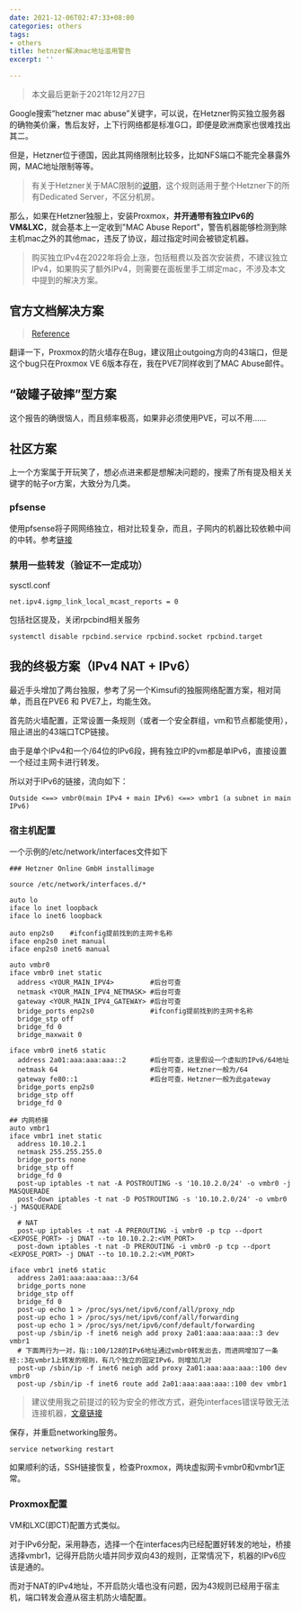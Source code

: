```yaml
---
date: 2021-12-06T02:47:33+08:00
categories: others
tags:
- others
title: hetnzer解决mac地址滥用警告
excerpt: ''

---
```

> 本文最后更新于2021年12月27日

Google搜索“hetzner mac abuse”关键字，可以说，在Hetzner购买独立服务器的确物美价廉，售后友好，上下行网络都是标准G口，即便是欧洲商家也很难找出其二。

但是，Hetzner位于德国，因此其网络限制比较多，比如NFS端口不能完全暴露外网，MAC地址限制等等。

> 有关于Hetzner关于MAC限制的[说明](https://www.hetzner.com/legal/dedicated-server)，这个规则适用于整个Hetzner下的所有Dedicated Server，不区分机房。

那么，如果在Hetzner独服上，安装Proxmox，__并开通带有独立IPv6的VM&LXC__，就会基本上一定收到"MAC Abuse Report"，警告机器能够检测到除主机mac之外的其他mac，违反了协议，超过指定时间会被锁定机器。

> 购买独立IPv4在2022年将会上涨，包括租费以及首次安装费，不建议独立IPv4，如果购买了额外IPv4，则需要在面板里手工绑定mac，不涉及本文中提到的解决方案。

## 官方文档解决方案

> [Reference](https://docs.hetzner.com/robot/dedicated-server/faq/error-faq/#mac-errors)

翻译一下，Proxmox的防火墙存在Bug，建议阻止outgoing方向的43端口，但是这个bug只在Proxmox VE 6版本存在，我在PVE7同样收到了MAC Abuse邮件。

## “破罐子破摔”型方案

这个报告的确很恼人，而且频率极高，如果非必须使用PVE，可以不用……

## 社区方案

上一个方案属于开玩笑了，想必点进来都是想解决问题的，搜索了所有提及相关关键字的帖子or方案，大致分为几类。

### pfsense

使用pfsense将子网网络独立，相对比较复杂，而且，子网内的机器比较依赖中间的中转。参考[链接](https://github.com/pekare/hetzner-proxmox-pfsense)

### 禁用一些转发（验证不一定成功）

sysctl.conf

```
net.ipv4.igmp_link_local_mcast_reports = 0
```

包括社区提及，关闭rpcbind相关服务

```
systemctl disable rpcbind.service rpcbind.socket rpcbind.target
```

## 我的终极方案（IPv4 NAT + IPv6）

最近手头增加了两台独服，参考了另一个Kimsufi的独服网络配置方案，相对简单，而且在PVE6 和 PVE7上，均能生效。

首先防火墙配置，正常设置一条规则（或者一个安全群组，vm和节点都能使用），阻止进出的43端口TCP链接。

由于是单个IPv4和一个/64位的IPv6段，拥有独立IP的vm都是单IPv6，直接设置一个经过主网卡进行转发。

所以对于IPv6的链接，流向如下：

```
Outside <==> vmbr0(main IPv4 + main IPv6) <==> vmbr1 (a subnet in main IPv6)
```

### 宿主机配置

一个示例的/etc/network/interfaces文件如下

```
### Hetzner Online GmbH installimage

source /etc/network/interfaces.d/*

auto lo
iface lo inet loopback
iface lo inet6 loopback

auto enp2s0    #ifconfig提前找到的主网卡名称
iface enp2s0 inet manual
iface enp2s0 inet6 manual

auto vmbr0
iface vmbr0 inet static
  address <YOUR_MAIN_IPV4>         #后台可查
  netmask <YOUR_MAIN_IPV4_NETMASK> #后台可查
  gateway <YOUR_MAIN_IPV4_GATEWAY> #后台可查
  bridge_ports enp2s0              #ifconfig提前找到的主网卡名称
  bridge_stp off
  bridge_fd 0
  bridge_maxwait 0

iface vmbr0 inet6 static
  address 2a01:aaa:aaa:aaa::2      #后台可查，这里假设一个虚拟的IPv6/64地址
  netmask 64                       #后台可查，Hetzner一般为/64
  gateway fe80::1                  #后台可查，Hetzner一般为此gateway
  bridge_ports enp2s0
  bridge_stp off
  bridge_fd 0

## 内网桥接 
auto vmbr1
iface vmbr1 inet static
  address 10.10.2.1
  netmask 255.255.255.0
  bridge_ports none
  bridge_stp off
  bridge_fd 0
  post-up iptables -t nat -A POSTROUTING -s '10.10.2.0/24' -o vmbr0 -j MASQUERADE
  post-down iptables -t nat -D POSTROUTING -s '10.10.2.0/24' -o vmbr0 -j MASQUERADE

  # NAT
  post-up iptables -t nat -A PREROUTING -i vmbr0 -p tcp --dport <EXPOSE_PORT> -j DNAT --to 10.10.2.2:<VM_PORT>
  post-down iptables -t nat -D PREROUTING -i vmbr0 -p tcp --dport <EXPOSE_PORT> -j DNAT --to 10.10.2.2:<VM_PORT>

iface vmbr1 inet6 static
  address 2a01:aaa:aaa:aaa::3/64
  bridge_ports none
  bridge_stp off
  bridge_fd 0
  post-up echo 1 > /proc/sys/net/ipv6/conf/all/proxy_ndp
  post-up echo 1 > /proc/sys/net/ipv6/conf/all/forwarding
  post-up echo 1 > /proc/sys/net/ipv6/conf/default/forwarding
  post-up /sbin/ip -f inet6 neigh add proxy 2a01:aaa:aaa:aaa::3 dev vmbr1
  # 下面两行为一对，指::100/128的IPv6地址通过vmbr0转发出去，而进网增加了一条经::3在vmbr1上转发的规则，有几个独立的固定IPv6，则增加几对
  post-up /sbin/ip -f inet6 neigh add proxy 2a01:aaa:aaa:aaa::100 dev vmbr0
  post-up /sbin/ip -f inet6 route add 2a01:aaa:aaa:aaa::100 dev vmbr1
```

> 建议使用我之前提过的较为安全的修改方式，避免interfaces错误导致无法连接机器，[文章链接](/others/安全配置服务器网络/)

保存，并重启networking服务。

```
service networking restart
```

如果顺利的话，SSH链接恢复，检查Proxmox，两块虚拟网卡vmbr0和vmbr1正常。

### Proxmox配置

VM和LXC(即CT)配置方式类似。

对于IPv6分配，采用静态，选择一个在interfaces内已经配置好转发的地址，桥接选择vmbr1，记得开启防火墙并同步双向43的规则，正常情况下，机器的IPv6应该是通的。

而对于NAT的IPv4地址，不开启防火墙也没有问题，因为43规则已经用于宿主机，端口转发会遵从宿主机防火墙配置。